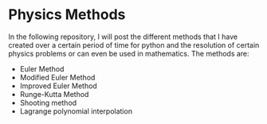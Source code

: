 # Physics Methods 

In the following repository, I will post the different methods that I have created over a certain period of time for python and the resolution of certain physics problems or can even be used in mathematics. The methods are:

- Euler Method 
- Modified Euler Method
- Improved Euler Method
- Runge-Kutta Method
- Shooting method
- Lagrange polynomial interpolation

